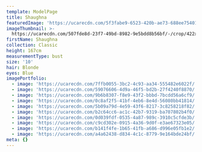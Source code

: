 ```yaml
---
template: ModelPage
title: Shaughna
featuredImage: 'https://ucarecdn.com/5f3fabe9-6523-420b-ae73-688ee7540102/'
imageThumbnail: >-
  https://ucarecdn.com/507fde8d-23f7-49bd-8982-9e5bdd8b56bf/-/crop/422x455/0,0/-/preview/
firstName: Shaughna
collection: Classic
height: 167cm
measurementType: bust
size: '10'
hair: Blonde
eyes: Blue
imagePortfolio:
  - image: 'https://ucarecdn.com/7ffb0055-3bc2-4c93-aa34-555482e6022f/'
  - image: 'https://ucarecdn.com/59076606-4d9a-46f5-bd2b-27f4240f8870/'
  - image: 'https://ucarecdn.com/9b6b8307-f8e9-43f2-bbbd-7bcdd56a6cf9/'
  - image: 'https://ucarecdn.com/0c8af2f5-41bf-4eb6-8e4d-56080bb41814/'
  - image: 'https://ucarecdn.com/5b09a79d-4e59-43f6-8217-3c8258218f82/'
  - image: 'https://ucarecdn.com/b2c64cc6-ac1c-42b7-9319-ba707802b4f0/'
  - image: 'https://ucarecdn.com/0d039fdf-0535-4a87-989c-3910c5cfde3b/'
  - image: 'https://ucarecdn.com/c9cd302e-0915-4a36-9d0f-e3ae67323e05/'
  - image: 'https://ucarecdn.com/b141f4fe-1b65-41fb-a686-d996e05fb1e2/'
  - image: 'https://ucarecdn.com/a4a62438-d834-4c1c-8779-9e164bde24bf/'
meta: {}
---
```


